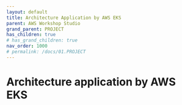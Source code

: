 ```yaml
---
layout: default
title: Architecture Application by AWS EKS
parent: AWS Workshop Studio
grand_parent: PROJECT
has_children: true
# has_grand_children: true
nav_order: 1000
# permalink: /docs/01.PROJECT
---
```

# Architecture application by AWS EKS  

